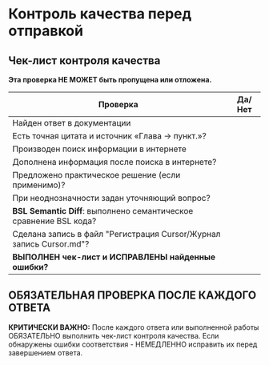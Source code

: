# Контроль качества перед отправкой

## Чек-лист контроля качества
**Эта проверка НЕ МОЖЕТ быть пропущена или отложена.**

| Проверка                                                         | Да/Нет |
| ---------------------------------------------------------------- | ------ |
| Найден ответ в документации                                      |        |
| Есть точная цитата и источник «Глава → пункт.»?                  |        |
| Производен поиск информации в интернете                          |        |
| Дополнена информация после поиска в интернете?                   |        |
| Предложено практическое решение (если применимо)?                |        |
| При неоднозначности задан уточняющий вопрос?                     |        |
| **BSL Semantic Diff**: выполнено семантическое сравнение BSL кода?           |        |
| Сделана запись в файл "Регистрация Cursor/Журнал запись Cursor.md"? |        |
| **ВЫПОЛНЕН чек-лист и ИСПРАВЛЕНЫ найденные ошибки?**             |        |

## ОБЯЗАТЕЛЬНАЯ ПРОВЕРКА ПОСЛЕ КАЖДОГО ОТВЕТА

**КРИТИЧЕСКИ ВАЖНО:** После каждого ответа или выполненной работы ОБЯЗАТЕЛЬНО выполнить чек-лист контроля качества. 
Если обнаружены ошибки соответствия - НЕМЕДЛЕННО исправить их перед завершением ответа.
